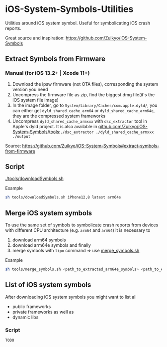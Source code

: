 # iOS-System-Symbols-Utilities
Utilities around iOS system symbol. Useful for symbolicating iOS crash reports.

Great source and inspiration: https://github.com/Zuikyo/iOS-System-Symbols

## Extract Symbols from Firmware

### Manual (for iOS 13.2+ | Xcode 11+)

1. Download the ipsw firmware (not OTA files), corresponding the system version you need
2. Uncompress the firmware file as zip, find the biggest dmg file(it's the iOS system file image)
6. In the image folder, go to `System/Library/Caches/com.apple.dyld/`, you can either get `dyld_shared_cache_arm64` or `dyld_shared_cache_arm64e`, they are the compressed system frameworks
7. Uncompress `dyld_shared_cache_armxxx` with `dsc_extractor` tool in Apple's dyld project. It is also available in [github.com/Zuikyo/iOS-System-Symbols/tools](https://github.com/Zuikyo/iOS-System-Symbols/tree/master/tools):`./dsc_extractor ./dyld_shared_cache_armxxx ./output`

Source: https://github.com/Zuikyo/iOS-System-Symbols#extract-symbols-from-firmware

## Script

[./tools/downloadSymbols.sh](./tools/downloadSymbols.sh)

Example

```bash
sh tools/downloadSymbols.sh iPhone12,8 latest arm64e
```

## Merge iOS system symbols

To use the same set of symbols to symbolicate crash reports from devices with different CPU architecture (e.g. `arm64` and `arm64`) it is necessary to

1. download arm64 symbols
2. download arm64e symbols and finally
3. merge symbols with `lipo` command => use [merge_symbols.sh](https://github.com/Zuikyo/iOS-System-Symbols/tree/master/tools/merge_symbols.sh) 

Example
```bash
sh tools/merge_symbols.sh <path_to_extracted_arm64e_symbols> <path_to_extracted_arm64_symbols>
```

## List of iOS system symbols

After downloading iOS system symbols you might want to list all
- public frameworks
- private frameworks as well as 
- dynamic libs

### Script

`TODO`

